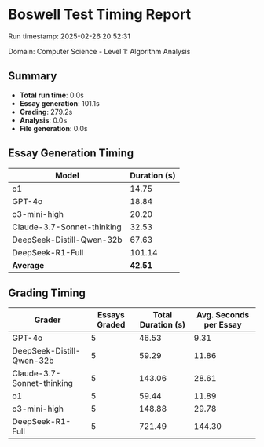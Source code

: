 # Boswell Test Timing Report

Run timestamp: 2025-02-26 20:52:31

Domain: Computer Science - Level 1: Algorithm Analysis

## Summary

- **Total run time**: 0.0s
- **Essay generation**: 101.1s
- **Grading**: 279.2s
- **Analysis**: 0.0s
- **File generation**: 0.0s

## Essay Generation Timing

| Model | Duration (s) |
|-------|-------------|
| o1 | 14.75 |
| GPT-4o | 18.84 |
| o3-mini-high | 20.20 |
| Claude-3.7-Sonnet-thinking | 32.53 |
| DeepSeek-Distill-Qwen-32b | 67.63 |
| DeepSeek-R1-Full | 101.14 |
| **Average** | **42.51** |

## Grading Timing

| Grader | Essays Graded | Total Duration (s) | Avg. Seconds per Essay |
|--------|---------------|-------------------|------------------------|
| GPT-4o | 5 | 46.53 | 9.31 |
| DeepSeek-Distill-Qwen-32b | 5 | 59.29 | 11.86 |
| Claude-3.7-Sonnet-thinking | 5 | 143.06 | 28.61 |
| o1 | 5 | 59.44 | 11.89 |
| o3-mini-high | 5 | 148.88 | 29.78 |
| DeepSeek-R1-Full | 5 | 721.49 | 144.30 |